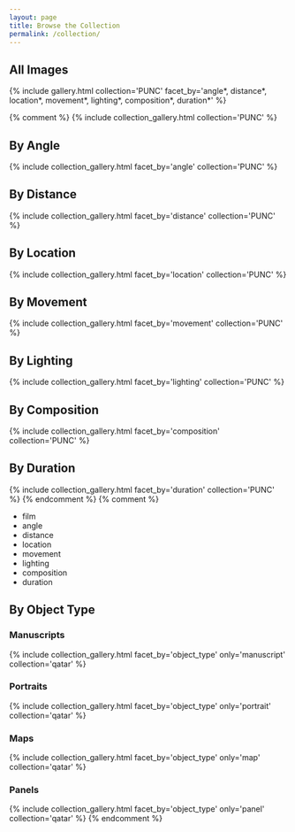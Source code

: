 ```yaml
---
layout: page
title: Browse the Collection
permalink: /collection/
---
```


## All Images
{% include gallery.html collection='PUNC' facet_by='angle*, distance*, location*, movement*, lighting*, composition*, duration*' %}

{% comment %}
{% include collection_gallery.html collection='PUNC' %}

## By Angle
{% include collection_gallery.html facet_by='angle' collection='PUNC' %}

## By Distance
{% include collection_gallery.html facet_by='distance' collection='PUNC' %}

## By Location
{% include collection_gallery.html facet_by='location' collection='PUNC' %}

## By Movement
{% include collection_gallery.html facet_by='movement' collection='PUNC' %}

## By Lighting
{% include collection_gallery.html facet_by='lighting' collection='PUNC' %}

## By Composition
{% include collection_gallery.html facet_by='composition' collection='PUNC' %}

## By Duration
{% include collection_gallery.html facet_by='duration' collection='PUNC' %}
{% endcomment %}
{% comment %}
- film
- angle
- distance
- location
- movement
- lighting
- composition
- duration
## By Object Type

### Manuscripts
{% include collection_gallery.html facet_by='object_type' only='manuscript' collection='qatar' %}
### Portraits
{% include collection_gallery.html facet_by='object_type' only='portrait' collection='qatar' %}
### Maps
{% include collection_gallery.html facet_by='object_type' only='map' collection='qatar' %}
### Panels
{% include collection_gallery.html facet_by='object_type' only='panel' collection='qatar' %}
{% endcomment %}